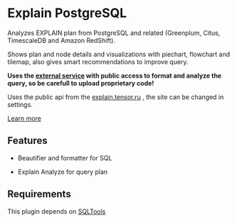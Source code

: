 # Explain PostgreSQL

Analyzes EXPLAIN plan from PostgreSQL and related (Greenplum, Citus, TimescaleDB and Amazon RedShift).

Shows plan and node details and visualizations with piechart, flowchart and tilemap, also gives smart recommendations to improve query.

**Uses the [external service](https://explain.tensor.ru) with public access to format and analyze the query, so be carefull to upload proprietary code!**

Uses the public api from the [explain.tensor.ru](https://explain.tensor.ru/api-description/) , the site can be changed in settings.

[Learn more](https://explain.tensor.ru/about)

## Features

- Beautifier and formatter for SQL

- Explain Analyze for query plan

## Requirements

This plugin depends on [SQLTools](https://code.mteixeira.dev/SublimeText-SQLTools/)
